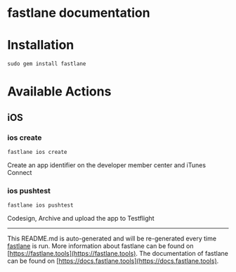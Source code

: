 fastlane documentation
================
# Installation
```
sudo gem install fastlane
```
# Available Actions
## iOS
### ios create
```
fastlane ios create
```
Create an app identifier on the developer member center and iTunes Connect
### ios pushtest
```
fastlane ios pushtest
```
Codesign, Archive and upload the app to Testflight

----

This README.md is auto-generated and will be re-generated every time [fastlane](https://fastlane.tools) is run.
More information about fastlane can be found on [https://fastlane.tools](https://fastlane.tools).
The documentation of fastlane can be found on [https://docs.fastlane.tools](https://docs.fastlane.tools).

